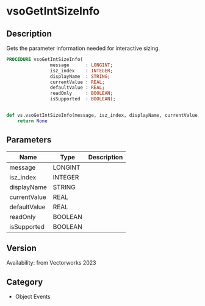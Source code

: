 # vsoGetIntSizeInfo

## Description
Gets the parameter information needed for interactive sizing.

```pascal
PROCEDURE vsoGetIntSizeInfo(
				message      : LONGINT;
				isz_index    : INTEGER;
				displayName  : STRING;
				currentValue : REAL;
				defaultValue : REAL;
				readOnly     : BOOLEAN;
				isSupported  : BOOLEAN);
```

```python

def vs.vsoGetIntSizeInfo(message, isz_index, displayName, currentValue, defaultValue, readOnly, isSupported):
    return None
```

## Parameters
|Name|Type|Description|
|---|---|---|
|message|LONGINT||
|isz_index|INTEGER||
|displayName|STRING||
|currentValue|REAL||
|defaultValue|REAL||
|readOnly|BOOLEAN||
|isSupported|BOOLEAN||

## Version
Availability: from Vectorworks 2023
## Category
* Object Events


